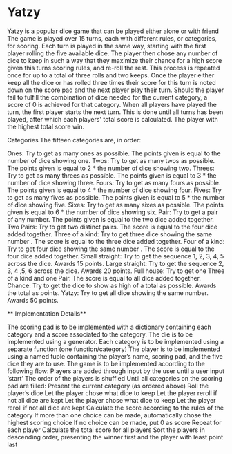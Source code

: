 # Yatzy
Yatzy is a popular dice game that can be played either alone or with friend
The game is played over 15 turns, each with different rules, or categories, for scoring. Each turn is played in the same way, starting with the first player rolling the five available dice. The player then chose any number of dice to keep in such a way that they maximize their chance for a high score given this turns scoring rules, and re-roll the rest. This process is repeated once for up to a total of three rolls and two keeps. Once the player either keep all the dice or has rolled three times their score for this turn is noted down on the score pad and the next player play their turn. Should the player fail to fulfill the combination of dice needed for the current category, a score of 0 is achieved for that category. When all players have played the turn, the first player starts the next turn. This is done until all turns has been played, after which each players' total score is calculated. The player with the highest total score win.

Categories
The fifteen categories are, in order:

Ones: Try to get as many ones as possible. The points given is equal to the number of dice showing one.
Twos: Try to get as many twos as possible. The points given is equal to 2 * the number of dice showing two.
Threes: Try to get as many threes as possible. The points given is equal to 3 * the number of dice showing three.
Fours: Try to get as many fours as possible. The points given is equal to 4 * the number of dice showing four.
Fives: Try to get as many fives as possible. The points given is equal to 5 * the number of dice showing five.
Sixes: Try to get as many sixes as possible. The points given is equal to 6 * the number of dice showing six.
Pair: Try to get a pair of any number. The points given is equal to the two dice added together.
Two Pairs: Try to get two distinct pairs. The score is equal to the four dice added together.
Three of a kind: Try to get three dice showing the same number . The score is equal to the three dice added together.
Four of a kind: Try to get four dice showing the same number . The score is equal to the four dice added together.
Small straight: Try to get the sequence 1, 2, 3, 4, 5 across the dice. Awards 15 points.
Large straight: Try to get the sequence 2, 3, 4 ,5, 6 across the dice. Awards 20 points.
Full house: Try to get one Three of a kind and one Pair. The score is equal to all dice added together.
Chance: Try to get the dice to show as high of a total as possible. Awards the total as points.
Yatzy: Try to get all dice showing the same number. Awards 50 points.

**
Implementation Details**

The scoring pad is to be implemented with a dictionary containing each category and a score associated to the category.
The die is to be implemented using a generator.
Each category is to be implemented using a separate function (one function/category)
The player is to be implemented using a named tuple containing the player’s name, scoring pad, and the five dice they are to use.
The game is to be implemented according to the following flow:
Players are added through input by the user until a user input ‘start’
The order of the players is shuffled
Until all categories on the scoring pad are filled:
Present the current category (as ordered above)
Roll the player’s dice
Let the player chose what dice to keep
Let the player reroll if not all dice are kept
Let the player chose what dice to keep
Let the player reroll if not all dice are kept
Calculate the score according to the rules of the category
If more than one choice can be made, automatically chose the highest scoring choice
If no choice can be made, put 0 as score
Repeat for each player
Calculate the total score for all players
Sort the players in descending order, presenting the winner first and the player with least point last
